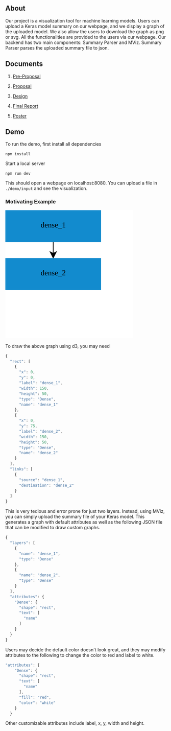 ## About 
Our project is a visualization tool for machine learning models. Users can upload a Keras model summary on our webpage, and we display a graph of the uploaded model. We also allow the users to download the graph as png or svg. All the functionalities are provided to the users via our webpage. Our backend has two main components: Summary Parser and MViz. Summary Parser parses the uploaded summary file to json. 

## Documents
1. [Pre-Proposal](https://docs.google.com/document/d/11VjVbnrdtLFARIkFrQ3rdm4bb8CHYZZmuRtVR1-xrUM/edit)
 
2. [Proposal](https://docs.google.com/document/d/1LgDc-OYKpsFjJo7SXt3g7Em7Xy7-EwyqUtp0sjciss0/edit#heading=h.3yivhv19jvez)

3. [Design](https://docs.google.com/document/d/1xwX6gX7O9E6p5tGXUsuVQumuhVhx2VPttQ1GZyWJ5qA/edit?usp=sharing)

4. [Final Report](https://docs.google.com/document/d/1edWxtWV8yMIB7xgIR7XZmJ8OU8NvNwFi2V-W2rxQW3Y/edit?ts=5cfee950#)

5. [Poster](https://drive.google.com/file/d/1hE8SMe1EDhcHEGfMfRhTdo11f0rBY7of/view?usp=sharing)

## Demo
To run the demo,
first install all dependencies
```
npm install
```
Start a local server
```
npm run dev
```
This should open a webpage on localhost:8080.
You can upload a file in `./demo/input` and see the visualization.

### Motivating Example

![alt text](./demo/output/simple.svg "Example")

To draw the above graph using d3, you may need 
```js
{
  "rect": [
    {
      "x": 0,
      "y": 0,
      "label": "dense_1",
      "width": 150,
      "height": 50,
      "type": "Dense",
      "name": "dense_1"
    },
    {
      "x": 0,
      "y": 75,
      "label": "dense_2",
      "width": 150,
      "height": 50,
      "type": "Dense",
      "name": "dense_2"
    }
  ],
  "links": [
    {
      "source": "dense_1",
      "destination": "dense_2"
    }
  ]
}
```
This is very tedious and error prone for just two layers. Instead, using MViz, you can simply upload the summary file of your Keras model. This generates a graph with default attributes as well as the following JSON file that can be modified to draw custom graphs.

```js
{
  "layers": [
    {
      "name": "dense_1",
      "type": "Dense"
    },
    {
      "name": "dense_2",
      "type": "Dense"
    }
  ],
  "attributes": {
    "Dense": {
      "shape": "rect",
      "text": [
        "name"
      ]
    }
  }
}
```

Users may decide the default color doesn't look great, and they may modify attributes to the following to change the color to red and label to white.

```js
"attributes": {
    "Dense": {
      "shape": "rect",
      "text": [
        "name"
      ],
      "fill": "red",
      "color": "white"
    }
  }
```
Other customizable attributes include label, x, y, width and height. 